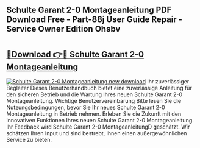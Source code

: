 ## Schulte Garant 2-0 Montageanleitung PDF Download Free - Part-88j User Guide Repair - Service Owner Edition Ohsbv

# <h2><a href="http://df8bzu.blite.top/?on=Schulte+Garant+2-0+Montageanleitung">🔗Download 👉🔴 Schulte Garant 2-0 Montageanleitung</a></h2>

[![Schulte Garant 2-0 Montageanleitung new download](https://i.imgur.com/lujVjoI.png)](http://df8bzu.blite.top/?on=Schulte+Garant+2-0+Montageanleitung)
Ihr zuverlässiger Begleiter Dieses Benutzerhandbuch bietet eine zuverlässige Anleitung für den sicheren Betrieb und die Wartung Ihres neuen Schulte Garant 2-0 Montageanleitung. Wichtige Benutzervereinbarung Bitte lesen Sie die Nutzungsbedingungen, bevor Sie Ihr neues Schulte Garant 2-0 Montageanleitung in Betrieb nehmen. Erleben Sie die Zukunft mit den innovativen Funktionen Ihres neuen Schulte Garant 2-0 Montageanleitung. Ihr Feedback wird Schulte Garant 2-0 MontageanleitungD geschätzt. Wir schätzen Ihren Input und sind bestrebt, Ihnen einen außergewöhnlichen Service zu bieten.
